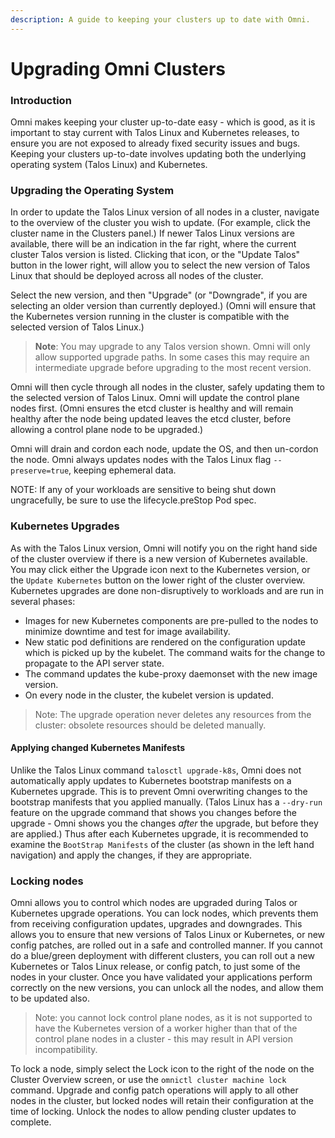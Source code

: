 ```yaml
---
description: A guide to keeping your clusters up to date with Omni.
---
```


# Upgrading Omni Clusters

### Introduction

Omni makes keeping your cluster up-to-date easy - which is good, as it is important to stay current with Talos Linux and Kubernetes releases, to ensure you are not exposed to already fixed security issues and bugs. Keeping your clusters up-to-date involves updating both the underlying operating system (Talos Linux) and Kubernetes.

### Upgrading the Operating System

In order to update the Talos Linux version of all nodes in a cluster, navigate to the overview of the cluster you wish to update. (For example, click the cluster name in the Clusters panel.) If newer Talos Linux versions are available, there will be an indication in the far right, where the current cluster Talos version is listed. Clicking that icon, or the "Update Talos" button in the lower right, will allow you to select the new version of Talos Linux that should be deployed across all nodes of the cluster.

Select the new version, and then "Upgrade" (or "Downgrade", if you are selecting an older version than currently deployed.) (Omni will ensure that the Kubernetes version running in the cluster is compatible with the selected version of Talos Linux.)

> **Note**: You may upgrade to any Talos version shown. Omni will only allow supported upgrade paths. In some cases this may require an intermediate upgrade before upgrading to the most recent version.

Omni will then cycle through all nodes in the cluster, safely updating them to the selected version of Talos Linux. Omni will update the control plane nodes first. (Omni ensures the etcd cluster is healthy and will remain healthy after the node being updated leaves the etcd cluster, before allowing a control plane node to be upgraded.)

Omni will drain and cordon each node, update the OS, and then un-cordon the node. Omni always updates nodes with the Talos Linux flag `--preserve=true`, keeping ephemeral data.

NOTE: If any of your workloads are sensitive to being shut down ungracefully, be sure to use the lifecycle.preStop Pod spec.

### Kubernetes Upgrades

As with the Talos Linux version, Omni will notify you on the right hand side of the cluster overview if there is a new version of Kubernetes available. You may click either the Upgrade icon next to the Kubernetes version, or the `Update Kubernetes` button on the lower right of the cluster overview. Kubernetes upgrades are done non-disruptively to workloads and are run in several phases:

* Images for new Kubernetes components are pre-pulled to the nodes to minimize downtime and test for image availability.
* New static pod definitions are rendered on the configuration update which is picked up by the kubelet. The command waits for the change to propagate to the API server state.
* The command updates the kube-proxy daemonset with the new image version.
* On every node in the cluster, the kubelet version is updated.

> Note: The upgrade operation never deletes any resources from the cluster: obsolete resources should be deleted manually.

#### Applying changed Kubernetes Manifests

Unlike the Talos Linux command `talosctl upgrade-k8s`, Omni does not automatically apply updates to Kubernetes bootstrap manifests on a Kubernetes upgrade. This is to prevent Omni overwriting changes to the bootstrap manifests that you applied manually. (Talos Linux has a `--dry-run` feature on the upgrade command that shows you changes before the upgrade - Omni shows you the changes _after_ the upgrade, but before they are applied.) Thus after each Kubernetes upgrade, it is recommended to examine the `BootStrap Manifests` of the cluster (as shown in the left hand navigation) and apply the changes, if they are appropriate.

### Locking nodes

Omni allows you to control which nodes are upgraded during Talos or Kubernetes upgrade operations. You can lock nodes, which prevents them from receiving configuration updates, upgrades and downgrades. This allows you to ensure that new versions of Talos Linux or Kubernetes, or new config patches, are rolled out in a safe and controlled manner. If you cannot do a blue/green deployment with different clusters, you can roll out a new Kubernetes or Talos Linux release, or config patch, to just some of the nodes in your cluster. Once you have validated your applications perform correctly on the new versions, you can unlock all the nodes, and allow them to be updated also.

> Note: you cannot lock control plane nodes, as it is not supported to have the Kubernetes version of a worker higher than that of the control plane nodes in a cluster - this may result in API version incompatibility.

To lock a node, simply select the Lock icon to the right of the node on the Cluster Overview screen, or use the `omnictl cluster machine lock` command. Upgrade and config patch operations will apply to all other nodes in the cluster, but locked nodes will retain their configuration at the time of locking. Unlock the nodes to allow pending cluster updates to complete.
